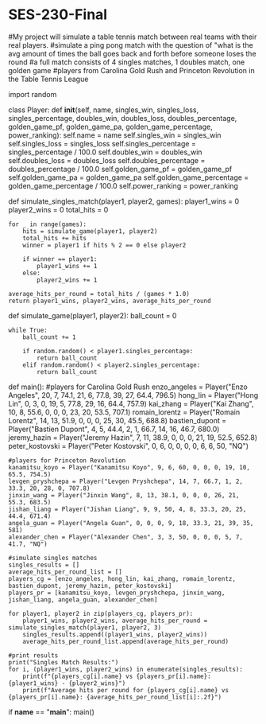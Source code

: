 # SES-230-Final
#My project will simulate a table tennis match between real teams with their real players.
#simulate a ping pong match with the question of "what is the avg amount of times the ball goes back and forth before someone loses the round
#a full match consists of 4 singles matches, 1 doubles match, one golden game
#players from Carolina Gold Rush and Princeton Revolution in the Table Tennis League

import random

class Player:
    def __init__(self, name, singles_win, singles_loss, singles_percentage,
                 doubles_win, doubles_loss, doubles_percentage,
                 golden_game_pf, golden_game_pa, golden_game_percentage, power_ranking):
        self.name = name
        self.singles_win = singles_win
        self.singles_loss = singles_loss
        self.singles_percentage = singles_percentage / 100.0
        self.doubles_win = doubles_win
        self.doubles_loss = doubles_loss
        self.doubles_percentage = doubles_percentage / 100.0
        self.golden_game_pf = golden_game_pf
        self.golden_game_pa = golden_game_pa
        self.golden_game_percentage = golden_game_percentage / 100.0
        self.power_ranking = power_ranking

def simulate_singles_match(player1, player2, games):
    player1_wins = 0
    player2_wins = 0
    total_hits = 0

    for _ in range(games):
        hits = simulate_game(player1, player2)
        total_hits += hits
        winner = player1 if hits % 2 == 0 else player2

        if winner == player1:
            player1_wins += 1
        else:
            player2_wins += 1

    average_hits_per_round = total_hits / (games * 1.0)
    return player1_wins, player2_wins, average_hits_per_round

def simulate_game(player1, player2):
    ball_count = 0

    while True:
        ball_count += 1

        if random.random() < player1.singles_percentage:
            return ball_count
        elif random.random() < player2.singles_percentage:
            return ball_count

def main():
    #players for Carolina Gold Rush
    enzo_angeles = Player("Enzo Angeles", 20, 7, 74.1, 21, 6, 77.8, 39, 27, 64.4, 796.5)
    hong_lin = Player("Hong Lin", 0, 3, 0, 19, 5, 77.8, 29, 16, 64.4, 757.9)
    kai_zhang = Player("Kai Zhang", 10, 8, 55.6, 0, 0, 0, 23, 20, 53.5, 707.1)
    romain_lorentz = Player("Romain Lorentz", 14, 13, 51.9, 0, 0, 0, 25, 30, 45.5, 688.8)
    bastien_dupont = Player("Bastien Dupont", 4, 5, 44.4, 2, 1, 66.7, 14, 16, 46.7, 680.0)
    jeremy_hazin = Player("Jeremy Hazin", 7, 11, 38.9, 0, 0, 0, 21, 19, 52.5, 652.8)
    peter_kostovski = Player("Peter Kostovski", 0, 6, 0, 0, 0, 0, 6, 6, 50, "NQ")

    #players for Princeton Revolution
    kanamitsu_koyo = Player("Kanamitsu Koyo", 9, 6, 60, 0, 0, 0, 19, 10, 65.5, 754.5)
    levgen_pryshchepa = Player("Levgen Pryshchepa", 14, 7, 66.7, 1, 2, 33.3, 20, 28, 0, 707.8)
    jinxin_wang = Player("Jinxin Wang", 8, 13, 38.1, 0, 0, 0, 26, 21, 55.3, 683.5)
    jishan_liang = Player("Jishan Liang", 9, 9, 50, 4, 8, 33.3, 20, 25, 44.4, 671.4)
    angela_guan = Player("Angela Guan", 0, 0, 0, 9, 18, 33.3, 21, 39, 35, 581)
    alexander_chen = Player("Alexander Chen", 3, 3, 50, 0, 0, 0, 5, 7, 41.7, "NQ")

    #simulate singles matches
    singles_results = []
    average_hits_per_round_list = []
    players_cg = [enzo_angeles, hong_lin, kai_zhang, romain_lorentz, bastien_dupont, jeremy_hazin, peter_kostovski]
    players_pr = [kanamitsu_koyo, levgen_pryshchepa, jinxin_wang, jishan_liang, angela_guan, alexander_chen]

    for player1, player2 in zip(players_cg, players_pr):
        player1_wins, player2_wins, average_hits_per_round = simulate_singles_match(player1, player2, 3)
        singles_results.append((player1_wins, player2_wins))
        average_hits_per_round_list.append(average_hits_per_round)

    #print results
    print("Singles Match Results:")
    for i, (player1_wins, player2_wins) in enumerate(singles_results):
        print(f"{players_cg[i].name} vs {players_pr[i].name}: {player1_wins} - {player2_wins}")
        print(f"Average hits per round for {players_cg[i].name} vs {players_pr[i].name}: {average_hits_per_round_list[i]:.2f}")

if __name__ == "__main__":
    main()
